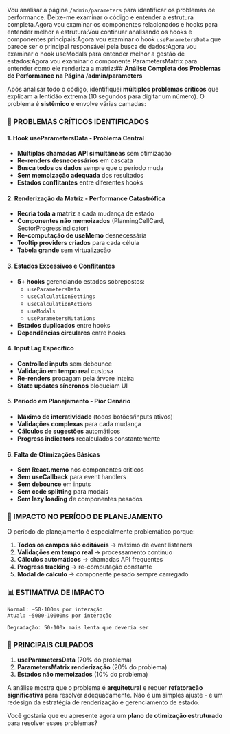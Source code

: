 Vou analisar a página `/admin/parameters` para identificar os problemas de performance. Deixe-me examinar o código e entender a estrutura completa.Agora vou examinar os componentes relacionados e hooks para entender melhor a estrutura:Vou continuar analisando os hooks e componentes principais:Agora vou examinar o hook `useParametersData` que parece ser o principal responsável pela busca de dados:Agora vou examinar o hook useModals para entender melhor a gestão de estados:Agora vou examinar o componente ParametersMatrix para entender como ele renderiza a matriz:## **Análise Completa dos Problemas de Performance na Página /admin/parameters**

Após analisar todo o código, identifiquei **múltiplos problemas críticos** que explicam a lentidão extrema (10 segundos para digitar um número). O problema é **sistêmico** e envolve várias camadas:

### **🔴 PROBLEMAS CRÍTICOS IDENTIFICADOS**

#### **1. Hook useParametersData - Problema Central**

- **Múltiplas chamadas API simultâneas** sem otimização
- **Re-renders desnecessários** em cascata
- **Busca todos os dados** sempre que o período muda
- **Sem memoização adequada** dos resultados
- **Estados conflitantes** entre diferentes hooks

#### **2. Renderização da Matriz - Performance Catastrófica**

- **Recria toda a matriz** a cada mudança de estado
- **Componentes não memoizados** (PlanningCellCard, SectorProgressIndicator)
- **Re-computação de useMemo** desnecessária
- **Tooltip providers criados** para cada célula
- **Tabela grande** sem virtualização

#### **3. Estados Excessivos e Conflitantes**

- **5+ hooks** gerenciando estados sobrepostos:
  - `useParametersData`
  - `useCalculationSettings`
  - `useCalculationActions`
  - `useModals`
  - `useParametersMutations`
- **Estados duplicados** entre hooks
- **Dependências circulares** entre hooks

#### **4. Input Lag Específico**

- **Controlled inputs** sem debounce
- **Validação em tempo real** custosa
- **Re-renders** propagam pela árvore inteira
- **State updates síncronos** bloqueiam UI

#### **5. Período em Planejamento - Pior Cenário**

- **Máximo de interatividade** (todos botões/inputs ativos)
- **Validações complexas** para cada mudança
- **Cálculos de sugestões** automáticos
- **Progress indicators** recalculados constantemente

#### **6. Falta de Otimizações Básicas**

- **Sem React.memo** nos componentes críticos
- **Sem useCallback** para event handlers
- **Sem debounce** em inputs
- **Sem code splitting** para modais
- **Sem lazy loading** de componentes pesados

### **🎯 IMPACTO NO PERÍODO DE PLANEJAMENTO**

O período de planejamento é especialmente problemático porque:

1. **Todos os campos são editáveis** → máximo de event listeners
2. **Validações em tempo real** → processamento contínuo
3. **Cálculos automáticos** → chamadas API frequentes
4. **Progress tracking** → re-computação constante
5. **Modal de cálculo** → componente pesado sempre carregado

### **📊 ESTIMATIVA DE IMPACTO**

```
Normal: ~50-100ms por interação
Atual: ~5000-10000ms por interação

Degradação: 50-100x mais lenta que deveria ser
```

### **🚨 PRINCIPAIS CULPADOS**

1. **useParametersData** (70% do problema)
2. **ParametersMatrix renderização** (20% do problema)
3. **Estados não memoizados** (10% do problema)

A análise mostra que o problema é **arquitetural** e requer **refatoração significativa** para resolver adequadamente. Não é um simples ajuste - é um redesign da estratégia de renderização e gerenciamento de estado.

Você gostaria que eu apresente agora um **plano de otimização estruturado** para resolver esses problemas?
